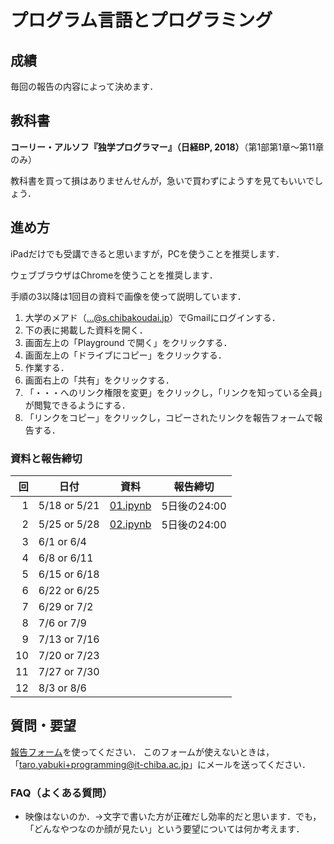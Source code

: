 # プログラム言語とプログラミング

## 成績

毎回の報告の内容によって決めます．

## 教科書

**コーリー・アルソフ『独学プログラマー』（日経BP, 2018）**（第1部第1章～第11章のみ）

教科書を買って損はありませんせんが，急いで買わずにようすを見てもいいでしょう．

## 進め方

iPadだけでも受講できると思いますが，PCを使うことを推奨します．

ウェブブラウザはChromeを使うことを推奨します．

手順の3以降は1回目の資料で画像を使って説明しています．

1. 大学のメアド（...@s.chibakoudai.jp）でGmailにログインする．
1. 下の表に掲載した資料を開く．
1. 画面左上の「Playground で開く」をクリックする．
1. 画面左上の「ドライブにコピー」をクリックする．
1. 作業する．
1. 画面右上の「共有」をクリックする．
1. 「・・・へのリンク権限を変更」をクリックし，「リンクを知っている全員」が閲覧できるようにする．
1. 「リンクをコピー」をクリックし，コピーされたリンクを報告フォームで報告する．

### 資料と報告締切

回|日付|資料|報告締切
-:|--|--|--
1|5/18 or 5/21|[01.ipynb](https://colab.research.google.com/drive/1mNG9dF4ILqYT-SzNdz3xOr-sZXtpy-lS?usp=sharing)|5日後の24:00
2|5/25 or 5/28|[02.ipynb](https://colab.research.google.com/drive/1zV_uo8dDyg5oWBTpz5s5eXICpLScSiK0?usp=sharing)|5日後の24:00
3|6/1 or 6/4|
4|6/8 or 6/11|
5|6/15 or 6/18|
6|6/22 or 6/25|
7|6/29 or 7/2|
8|7/6 or 7/9|
9|7/13 or 7/16|
10|7/20 or 7/23|
11|7/27 or 7/30|
12|8/3 or 8/6|

## 質問・要望

[報告フォーム](https://docs.google.com/forms/d/e/1FAIpQLScaRQh28IXi-sBbT7rDxtPDhBjzHzCFSrZxiWFdjmU9NQV5Ww/viewform)を使ってください．
このフォームが使えないときは，「taro.yabuki+programming@it-chiba.ac.jp」にメールを送ってください．

### FAQ（よくある質問）

* 映像はないのか．→文字で書いた方が正確だし効率的だと思います．でも，「どんなやつなのか顔が見たい」という要望については何か考えます．